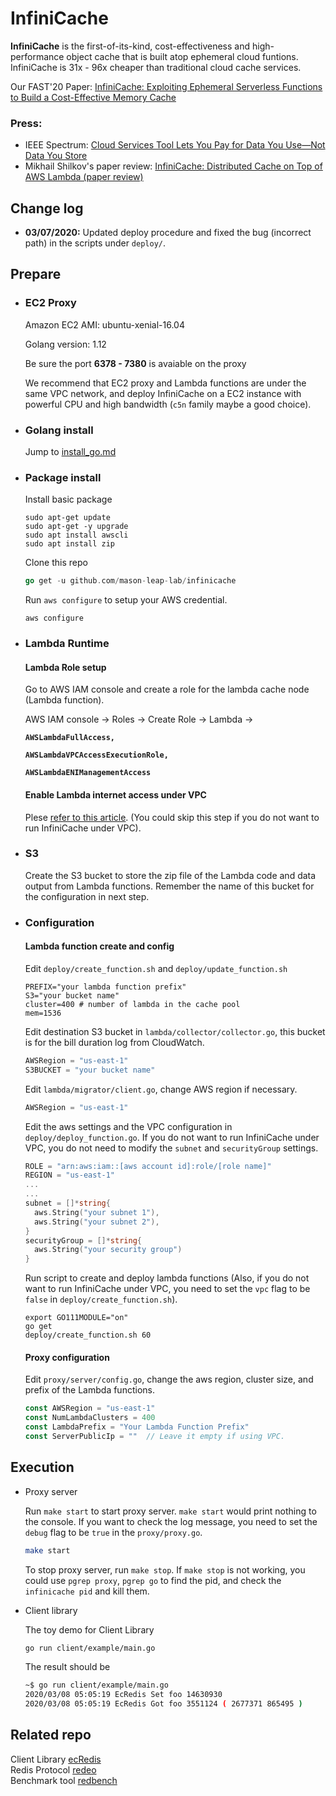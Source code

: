 # InfiniCache

**InfiniCache** is the first-of-its-kind, cost-effectiveness and high-performance object cache that is built atop ephemeral cloud funtions. InfiniCache is 31x - 96x cheaper than traditional cloud cache services.

Our FAST'20 Paper: [InfiniCache: Exploiting Ephemeral Serverless Functions to Build a Cost-Effective Memory Cache](https://www.usenix.org/conference/fast20/presentation/wang-ao)


### Press:
* IEEE Spectrum: [Cloud Services Tool Lets You Pay for Data You Use—Not Data You Store](https://spectrum.ieee.org/tech-talk/computing/networks/pay-cloud-services-data-tool-news)
* Mikhail Shilkov's paper review: [InfiniCache: Distributed Cache on Top of AWS Lambda (paper review)](https://mikhail.io/2020/03/infinicache-distributed-cache-on-aws-lambda/)

## Change log

- **03/07/2020:** Updated deploy procedure and fixed the bug (incorrect path) in the scripts under `deploy/`.

## Prepare

- ### EC2 Proxy

  Amazon EC2 AMI: ubuntu-xenial-16.04

  Golang version: 1.12

  Be sure the port **6378 - 7380** is avaiable on the proxy

  We recommend that EC2 proxy and Lambda functions are under the same VPC network, and deploy InfiniCache on a EC2 instance with powerful CPU and high bandwidth (`c5n` family maybe a good choice).

- ### Golang install

  Jump to [install_go.md](https://github.com/mason-leap-lab/infinicache/blob/master/install_go.md)

- ### Package install

  Install basic package
  ```shell
  sudo apt-get update
  sudo apt-get -y upgrade
  sudo apt install awscli
  sudo apt install zip
  ```

  Clone this repo
  ```go
  go get -u github.com/mason-leap-lab/infinicache
  ```

  Run `aws configure` to setup your AWS credential.

  ```shell
  aws configure
  ```

- ### Lambda Runtime

  #### Lambda Role setup

  Go to AWS IAM console and create a role for the lambda cache node (Lambda function).

  AWS IAM console -> Roles -> Create Role -> Lambda ->

  **`AWSLambdaFullAccess, `**

  **`AWSLambdaVPCAccessExecutionRole, `**

  **`AWSLambdaENIManagementAccess`**

  #### Enable Lambda internet access under VPC

  Plese [refer to this article](https://aws.amazon.com/premiumsupport/knowledge-center/internet-access-lambda-function/). (You could skip this step if you do not want to run InfiniCache under VPC).

- ### S3

  Create the S3 bucket to store the zip file of the Lambda code and data output from Lambda functions. Remember the name of this bucket for the configuration in next step.


- ### Configuration

  #### Lambda function create and config

  Edit `deploy/create_function.sh` and `deploy/update_function.sh`

  ```shell
  PREFIX="your lambda function prefix"
  S3="your bucket name"
  cluster=400 # number of lambda in the cache pool
  mem=1536
  ```

  Edit destination S3 bucket in `lambda/collector/collector.go`, this bucket is for the bill duration log from CloudWatch.
  ```go
  AWSRegion = "us-east-1"
  S3BUCKET = "your bucket name"
  ```

  Edit `lambda/migrator/client.go`,  change AWS region if necessary.
  ```go
  AWSRegion = "us-east-1"
  ```

  Edit the aws settings and the VPC configuration in `deploy/deploy_function.go`. If you do not want to run InfiniCache under VPC, you do not need to modify the `subnet` and `securityGroup` settings.

  ```go
  ROLE = "arn:aws:iam::[aws account id]:role/[role name]"
  REGION = "us-east-1"
  ...
  ...
  subnet = []*string{
    aws.String("your subnet 1"),
    aws.String("your subnet 2"),
  }
  securityGroup = []*string{
    aws.String("your security group")
  }
  ```

  Run script to create and deploy lambda functions (Also, if you do not want to run InfiniCache under VPC, you need to set the `vpc` flag to be `false` in `deploy/create_function.sh`).

  ```shell
  export GO111MODULE="on"
  go get
  deploy/create_function.sh 60
  ```

  #### Proxy configuration

  Edit `proxy/server/config.go`, change the aws region, cluster size, and prefix of the Lambda functions.
  ```go
  const AWSRegion = "us-east-1"
  const NumLambdaClusters = 400
  const LambdaPrefix = "Your Lambda Function Prefix"
  const ServerPublicIp = ""  // Leave it empty if using VPC.
  ```

## Execution

- Proxy server

  Run `make start` to start proxy server.  `make start` would print nothing to the console. If you want to check the log message, you need to set the `debug` flag to be `true` in the `proxy/proxy.go`.

  ```bash
  make start
  ```

  To stop proxy server, run `make stop`. If `make stop` is not working, you could use `pgrep proxy`, `pgrep go` to find the pid, and check the `infinicache pid` and kill them.

- Client library

  The toy demo for Client Library

  ```bash
  go run client/example/main.go
  ```

  The result should be

  ```bash
  ~$ go run client/example/main.go
  2020/03/08 05:05:19 EcRedis Set foo 14630930
  2020/03/08 05:05:19 EcRedis Got foo 3551124 ( 2677371 865495 )
  ```

## Related repo

Client Library [ecRedis](https://github.com/mason-leap-lab/infinicache/tree/master/client)  
Redis Protocol [redeo](https://github.com/mason-leap-lab/redeo)  
Benchmark tool [redbench](https://github.com/wangaoone/redbench)  
